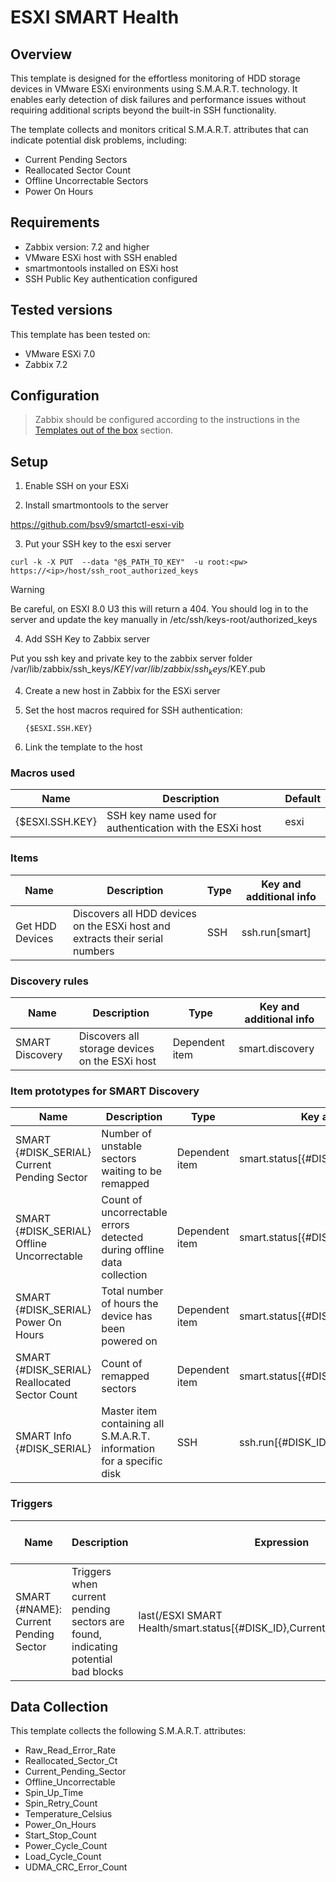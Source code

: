 # ESXI SMART Health

## Overview

This template is designed for the effortless monitoring of HDD storage devices in VMware ESXi environments using S.M.A.R.T. technology. It enables early detection of disk failures and performance issues without requiring additional scripts beyond the built-in SSH functionality.

The template collects and monitors critical S.M.A.R.T. attributes that can indicate potential disk problems, including:
- Current Pending Sectors
- Reallocated Sector Count
- Offline Uncorrectable Sectors
- Power On Hours

## Requirements

- Zabbix version: 7.2 and higher
- VMware ESXi host with SSH enabled
- smartmontools installed on ESXi host
- SSH Public Key authentication configured

## Tested versions

This template has been tested on:
- VMware ESXi 7.0
- Zabbix 7.2

## Configuration

> Zabbix should be configured according to the instructions in the [Templates out of the box](https://www.zabbix.com/documentation/current/manual/config/templates_out_of_the_box) section.

## Setup

1. Enable SSH on your ESXi

2. Install smartmontools to the server

https://github.com/bsv9/smartctl-esxi-vib

3. Put your SSH key to the esxi server

```
curl -k -X PUT  --data "@$_PATH_TO_KEY"  -u root:<pw>  https://<ip>/host/ssh_root_authorized_keys
```

> [!WARNING]
> Be careful, on ESXI 8.0 U3 this will return a 404.
> You should log in to the server and update the key manually in  /etc/ssh/keys-root/authorized_keys

4. Add SSH Key to Zabbix server

Put you ssh key and private key to the zabbix server folder
/var/lib/zabbix/ssh_keys/$KEY
/var/lib/zabbix/ssh_keys/$KEY.pub

4. Create a new host in Zabbix for the ESXi server

5. Set the host macros required for SSH authentication:
   ```text
   {$ESXI.SSH.KEY}
   ```

6. Link the template to the host

### Macros used

|Name|Description|Default|
|----|-----------|-------|
|{$ESXI.SSH.KEY}|SSH key name used for authentication with the ESXi host|esxi|

### Items

|Name|Description|Type|Key and additional info|
|----|-----------|----|-----------------------|
|Get HDD Devices|Discovers all HDD devices on the ESXi host and extracts their serial numbers|SSH|ssh.run[smart]|

### Discovery rules

|Name|Description|Type|Key and additional info|
|----|-----------|----|-----------------------|
|SMART Discovery|Discovers all storage devices on the ESXi host|Dependent item|smart.discovery|

### Item prototypes for SMART Discovery

|Name|Description|Type|Key and additional info|
|----|-----------|----|-----------------------|
|SMART {#DISK_SERIAL} Current Pending Sector|Number of unstable sectors waiting to be remapped|Dependent item|smart.status[{#DISK_ID},Current_Pending_Sector]|
|SMART {#DISK_SERIAL} Offline Uncorrectable|Count of uncorrectable errors detected during offline data collection|Dependent item|smart.status[{#DISK_ID},Offline_Uncorrectable]|
|SMART {#DISK_SERIAL} Power On Hours|Total number of hours the device has been powered on|Dependent item|smart.status[{#DISK_ID},Power_On_Hours]|
|SMART {#DISK_SERIAL} Reallocated Sector Count|Count of remapped sectors|Dependent item|smart.status[{#DISK_ID},Reallocated_Sector_Ct]|
|SMART Info {#DISK_SERIAL}|Master item containing all S.M.A.R.T. information for a specific disk|SSH|ssh.run[{#DISK_ID}]|

### Triggers

|Name|Description|Expression|Severity|Dependencies and additional info|
|----|-----------|----------|--------|--------------------------------|
|SMART {#NAME}: Current Pending Sector|Triggers when current pending sectors are found, indicating potential bad blocks|last(/ESXI SMART Health/smart.status[{#DISK_ID},Current_Pending_Sector])>0|Average||

## Data Collection

This template collects the following S.M.A.R.T. attributes:
- Raw_Read_Error_Rate
- Reallocated_Sector_Ct
- Current_Pending_Sector
- Offline_Uncorrectable
- Spin_Up_Time
- Spin_Retry_Count
- Temperature_Celsius
- Power_On_Hours
- Start_Stop_Count
- Power_Cycle_Count
- Load_Cycle_Count
- UDMA_CRC_Error_Count
